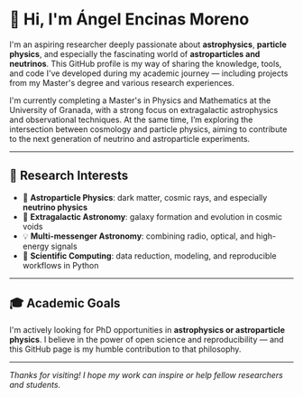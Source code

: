 # 👋 Hi, I'm Ángel Encinas Moreno

I'm an aspiring researcher deeply passionate about **astrophysics**, **particle physics**, and especially the fascinating world of **astroparticles and neutrinos**. This GitHub profile is my way of sharing the knowledge, tools, and code I've developed during my academic journey — including projects from my Master's degree and various research experiences.

I'm currently completing a Master's in Physics and Mathematics at the University of Granada, with a strong focus on extragalactic astrophysics and observational techniques. At the same time, I’m exploring the intersection between cosmology and particle physics, aiming to contribute to the next generation of neutrino and astroparticle experiments.

---

## 🎯 Research Interests

- 🔭 **Astroparticle Physics**: dark matter, cosmic rays, and especially **neutrino physics**
- 🌌 **Extragalactic Astronomy**: galaxy formation and evolution in cosmic voids
- 💡 **Multi-messenger Astronomy**: combining radio, optical, and high-energy signals
- 🧠 **Scientific Computing**: data reduction, modeling, and reproducible workflows in Python


---

## 🎓 Academic Goals

I'm actively looking for PhD opportunities in **astrophysics or astroparticle physics**.
I believe in the power of open science and reproducibility — and this GitHub page is my humble contribution to that philosophy.

---

_Thanks for visiting! I hope my work can inspire or help fellow researchers and students._
